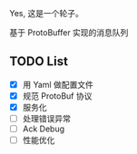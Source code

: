 Yes, 这是一个轮子。 

基于 ProtoBuffer 实现的消息队列

## TODO List
- [x] 用 Yaml 做配置文件
- [x] 规范 ProtoBuf 协议
- [x] 服务化
- [ ] 处理错误异常
- [ ] Ack Debug
- [ ] 性能优化

